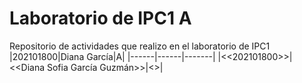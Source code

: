 # Laboratorio de IPC1 A
Repositorio de actividades que realizo en el laboratorio de IPC1
|202101800|Diana García|A|
|------|------|-------|
|<<202101800>>|<<Diana Sofia García Guzmán>>|<<A>>|

